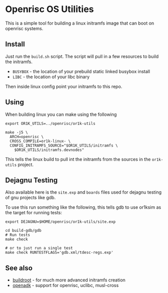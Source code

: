 # Openrisc OS Utilities
This is a simple tool for building a linux initramfs  image that can
boot on openrisc systems.

## Install
Just run the `build.sh` script.  The script will pull in a few
resources to build the initramfs.

 - `BUSYBOX` - the location of your prebuild static linked busybox install
 - `LIBC`    - the location of your libc binary

Then inside linux config point your initramfs to this repo.

## Using

When building linux you can make using the following

```
export OR1K_UTILS=../openrisc/or1k-utils

make -j5 \
  ARCH=openrisc \
  CROSS_COMPILE=or1k-linux- \
  CONFIG_INITRAMFS_SOURCE="$OR1K_UTILS/initramfs \
    $OR1K_UTILS/initramfs.devnodes"
```

This tells the linux build to pull int the initramfs from the sources in
the `or1k-utils` project.

## Dejagnu Testing

Also available here is the `site.exp` and `boards` files used for dejagnu
testing of gnu projects like gdb.

To use this run something like the following, this tells gdb to use or1ksim
as the target for running tests:

```
export DEJAGNU=$HOME/openrisc/or1k-utils/site.exp

cd build-gdb/gdb
# Run tests
make check

# or to just run a single test
make check RUNTESTFLAGS='gdb.xml/tdesc-regs.exp'
```

## See also

 - [buildroot](https://buildroot.org/) - for much more advanced initramfs creation
 - [openadk](https://openadk.org/) - support for openrisc, uclibc,
   musl-cross
